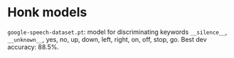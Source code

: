 # Honk models
`google-speech-dataset.pt`: model for discriminating keywords `__silence__`, `__unknown__`, yes, no, up, down, left, right, on, off, stop, go. Best dev accuracy: 88.5%.


